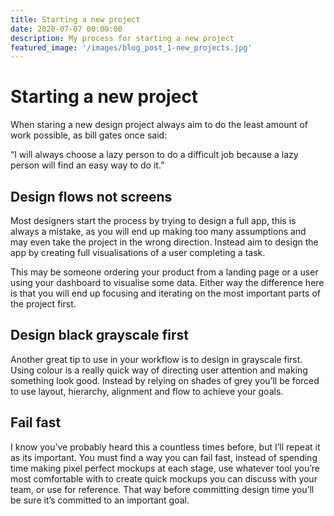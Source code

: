```yaml
---
title: Starting a new project
date: 2020-07-07 00:00:00
description: My process for starting a new project
featured_image: '/images/blog_post_1-new_projects.jpg'
---
```


# Starting a new project


When staring a new design project always aim to do the least amount of work possible, as bill gates once said:

 “I will always choose a lazy person to do a difficult job because a lazy person will find an easy way to do it.”

## Design flows not screens
Most designers start the process by trying to design a full app, this is always a mistake, as you will end up making too many assumptions and may even take the project in the wrong direction. Instead aim to design the app by creating full visualisations of a user completing a task. 

This may be someone ordering your product from a landing page or a user using your dashboard to visualise some data. Either way the difference here is that you will end up focusing and iterating on the most important parts of the project first.

## Design black grayscale first

Another great tip to use in your workflow is to design in grayscale first. Using colour is a really quick way of directing user attention and making something look good. Instead by relying on shades of grey you’ll be forced to use layout, hierarchy, alignment and flow to achieve your goals. 

## Fail fast

I know you’ve probably heard this a countless times before, but I’ll repeat it as its important. You must find a way you can fail fast, instead of spending time making pixel perfect mockups at each stage, use whatever tool you’re most comfortable with to create quick mockups you can discuss with your team, or use for reference. That way before committing design time you’ll be sure it’s committed to an important goal.

















